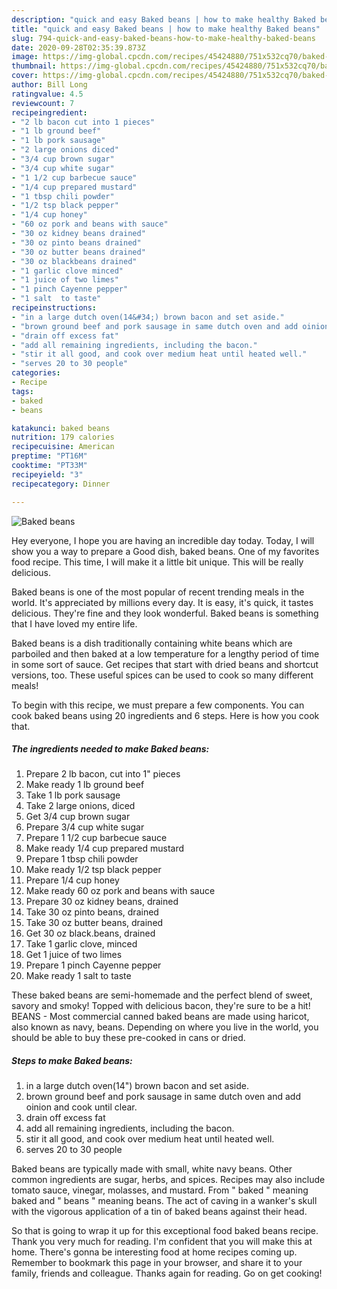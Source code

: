 ```yaml
---
description: "quick and easy Baked beans | how to make healthy Baked beans"
title: "quick and easy Baked beans | how to make healthy Baked beans"
slug: 794-quick-and-easy-baked-beans-how-to-make-healthy-baked-beans
date: 2020-09-28T02:35:39.873Z
image: https://img-global.cpcdn.com/recipes/45424880/751x532cq70/baked-beans-recipe-main-photo.jpg
thumbnail: https://img-global.cpcdn.com/recipes/45424880/751x532cq70/baked-beans-recipe-main-photo.jpg
cover: https://img-global.cpcdn.com/recipes/45424880/751x532cq70/baked-beans-recipe-main-photo.jpg
author: Bill Long
ratingvalue: 4.5
reviewcount: 7
recipeingredient:
- "2 lb bacon cut into 1 pieces"
- "1 lb ground beef"
- "1 lb pork sausage"
- "2 large onions diced"
- "3/4 cup brown sugar"
- "3/4 cup white sugar"
- "1 1/2 cup barbecue sauce"
- "1/4 cup prepared mustard"
- "1 tbsp chili powder"
- "1/2 tsp black pepper"
- "1/4 cup honey"
- "60 oz pork and beans with sauce"
- "30 oz kidney beans drained"
- "30 oz pinto beans drained"
- "30 oz butter beans drained"
- "30 oz blackbeans drained"
- "1 garlic clove minced"
- "1 juice of two limes"
- "1 pinch Cayenne pepper"
- "1 salt  to taste"
recipeinstructions:
- "in a large dutch oven(14&#34;) brown bacon and set aside."
- "brown ground beef and pork sausage in same dutch oven and add oinion and cook until clear."
- "drain off excess fat"
- "add all remaining ingredients, including the bacon."
- "stir it all good, and cook over medium heat until heated well."
- "serves 20 to 30 people"
categories:
- Recipe
tags:
- baked
- beans

katakunci: baked beans 
nutrition: 179 calories
recipecuisine: American
preptime: "PT16M"
cooktime: "PT33M"
recipeyield: "3"
recipecategory: Dinner

---
```



![Baked beans](https://img-global.cpcdn.com/recipes/45424880/751x532cq70/baked-beans-recipe-main-photo.jpg)

Hey everyone, I hope you are having an incredible day today. Today, I will show you a way to prepare a Good dish, baked beans. One of my favorites food recipe. This time, I will make it a little bit unique. This will be really delicious.

Baked beans is one of the most popular of recent trending meals in the world. It's appreciated by millions every day. It is easy, it's quick, it tastes delicious. They're fine and they look wonderful. Baked beans is something that I have loved my entire life.

Baked beans is a dish traditionally containing white beans which are parboiled and then baked at a low temperature for a lengthy period of time in some sort of sauce. Get recipes that start with dried beans and shortcut versions, too. These useful spices can be used to cook so many different meals!


To begin with this recipe, we must prepare a few components. You can cook baked beans using 20 ingredients and 6 steps. Here is how you cook that.

<!--inarticleads1-->

##### The ingredients needed to make Baked beans:

1. Prepare 2 lb bacon, cut into 1&#34; pieces
1. Make ready 1 lb ground beef
1. Take 1 lb pork sausage
1. Take 2 large onions, diced
1. Get 3/4 cup brown sugar
1. Prepare 3/4 cup white sugar
1. Prepare 1 1/2 cup barbecue sauce
1. Make ready 1/4 cup prepared mustard
1. Prepare 1 tbsp chili powder
1. Make ready 1/2 tsp black pepper
1. Prepare 1/4 cup honey
1. Make ready 60 oz pork and beans with sauce
1. Prepare 30 oz kidney beans, drained
1. Take 30 oz pinto beans, drained
1. Take 30 oz butter beans, drained
1. Get 30 oz black.beans, drained
1. Take 1 garlic clove, minced
1. Get 1 juice of two limes
1. Prepare 1 pinch Cayenne pepper
1. Make ready 1 salt  to taste


These baked beans are semi-homemade and the perfect blend of sweet, savory and smoky! Topped with delicious bacon, they&#39;re sure to be a hit! BEANS - Most commercial canned baked beans are made using haricot, also known as navy, beans. Depending on where you live in the world, you should be able to buy these pre-cooked in cans or dried. 

<!--inarticleads2-->

##### Steps to make Baked beans:

1. in a large dutch oven(14&#34;) brown bacon and set aside.
1. brown ground beef and pork sausage in same dutch oven and add oinion and cook until clear.
1. drain off excess fat
1. add all remaining ingredients, including the bacon.
1. stir it all good, and cook over medium heat until heated well.
1. serves 20 to 30 people


Baked beans are typically made with small, white navy beans. Other common ingredients are sugar, herbs, and spices. Recipes may also include tomato sauce, vinegar, molasses, and mustard. From &#34; baked &#34; meaning baked and &#34; beans &#34; meaning beans. The act of caving in a wanker&#39;s skull with the vigorous application of a tin of baked beans against their head. 

So that is going to wrap it up for this exceptional food baked beans recipe. Thank you very much for reading. I'm confident that you will make this at home. There's gonna be interesting food at home recipes coming up. Remember to bookmark this page in your browser, and share it to your family, friends and colleague. Thanks again for reading. Go on get cooking!

